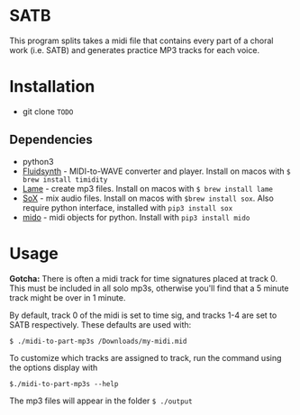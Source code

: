 # SATB

This program splits takes a midi file that contains every part of a choral work (i.e. SATB) and generates practice MP3 tracks for each voice.

# Installation

* git clone `TODO`

## Dependencies
* python3
* [Fluidsynth](http://www.fluidsynth.org/) - MIDI-to-WAVE converter and player. Install on macos with `$ brew
    install timidity`
* [Lame](http://lame.sourceforge.net/) - create mp3 files. Install on macos with `$ brew install lame`
* [SoX](http://sox.sourceforge.net/) - mix audio files. Install on macos with `$brew install sox`. Also
    require python interface, installed with `pip3 install sox`
* [mido](https://mido.readthedocs.io/en/latest/)  - midi objects for python. Install with `pip3 install mido`

# Usage

**Gotcha:** There is often a midi track for time signatures placed at track 0. This must be included in all solo mp3s,
otherwise you'll find that a 5 minute track might be over in 1 minute.

By default, track 0 of the midi is set to time sig, and tracks 1-4 are set to SATB respectively. These defaults are used with:

`$ ./midi-to-part-mp3s /Downloads/my-midi.mid`

To customize which tracks are assigned to track, run the command using the
options display with

`$./midi-to-part-mp3s --help`

The mp3 files will appear in the folder `$ ./output`
